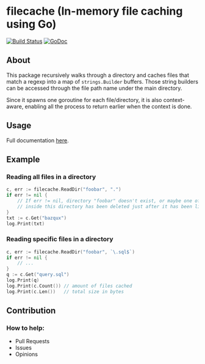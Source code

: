 # filecache (In-memory file caching using Go)
[![Build Status](https://travis-ci.org/gbrlsnchs/filecache.svg?branch=master)](https://travis-ci.org/gbrlsnchs/filecache)
[![GoDoc](https://godoc.org/github.com/gbrlsnchs/filecache?status.svg)](https://godoc.org/github.com/gbrlsnchs/filecache)

## About
This package recursively walks through a directory and caches files that match a regexp into a map of `strings.Builder` buffers. Those string builders can be accessed through the file path name under the main directory.

Since it spawns one goroutine for each file/directory, it is also context-aware, enabling all the process to return earlier when the context is done.

## Usage
Full documentation [here].

## Example
### Reading all files in a directory
```go
c, err := filecache.ReadDir("foobar", ".")
if err != nil {
	// If err != nil, directory "foobar" doesn't exist, or maybe one of the files
	// inside this directory has been deleted just after it has been listed.
}
txt := c.Get("bazqux")
log.Print(txt)
```

### Reading specific files in a directory
```go
c, err := filecache.ReadDir("foobar", `\.sql$`)
if err != nil {
	// ...
}
q := c.Get("query.sql")
log.Print(q)
log.Print(c.Count()) // amount of files cached
log.Print(c.Len())   // total size in bytes
```

## Contribution
### How to help:
- Pull Requests
- Issues
- Opinions

[here]: https://godoc.org/github.com/gbrlsnchs/filecache